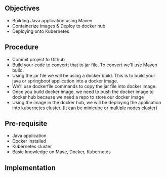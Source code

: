 ## Objectives
- Building Java application using Maven
- Containerize images & Deploy to docker hub
- Deploying onto Kubernetes

## Procedure
- Commit project to Github
- Build your code to convertt that to jar file. To convert we'll use Maven build.
- Using the jar file we will be using a docker build. This is to build your java or springboot application into a docker image.
- We'll use dockerfile commands to copy the jar file into docker image.
- Once you build docker image, we need to push the docker image to docker hub because we need a repo to store our docker image
- Using the image in the docker hub, we will be deploying the application into kubernetes cluster. (It can be minicube or multiple nodes cluster)

## Pre-requisite
- Java application
- Docker installed
- Kubernetes cluster
- Basic knowledge on Mave, Docker, Kubernetes

## Implementation

